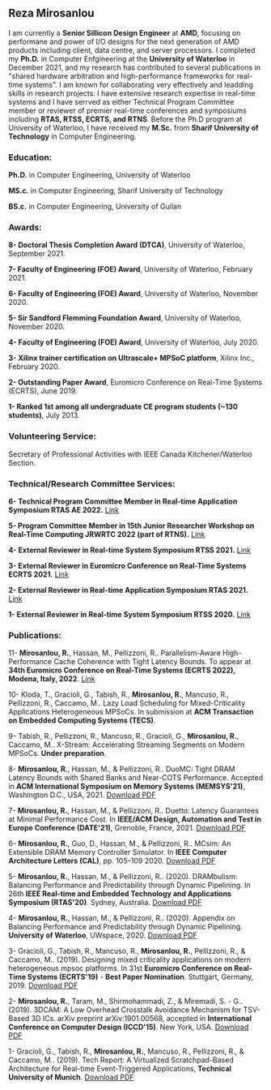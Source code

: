 
## Reza Mirosanlou

I am currently a **Senior Sillicon Design Engineer** at **AMD**, focusing on performane and power of I/O designs for the next generation of AMD products including client, data centre, and server processors. I completed my **Ph.D.** in Computer Enfgineering at the **University of Waterloo** in December 2021, and my research has contributed to several publications in "shared hardware arbitration and high-performance frameworks for real-time systems". I am known for collaborating very effectively and leadding skills in research projects. I have extensive research expertise in real-time systems and I have serrved as either Technical Program Committee member or reviewer of premier real-time conferences and symposiums including **RTAS, RTSS, ECRTS, and RTNS**. Before the Ph.D program at University of Waterloo, I have received my **M.Sc.** from **Sharif University of Technology** in Computer Engineering.

### Education:

**Ph.D.** in Computer Engineering, University of Waterloo

**MS.c.** in Computer Engineering, Sharif University of Technology

**BS.c.** in Computer Engineering, University of Guilan

### Awards:

**8- Doctoral Thesis Completion Award (DTCA)**, University of Waterloo, September 2021.

**7- Faculty of Engineering (FOE) Award**, University of Waterloo, February 2021.

**6- Faculty of Engineering (FOE) Award**, University of Waterloo, November 2020.

**5- Sir Sandford Flemming Foundation Award**, University of Waterloo, November 2020.

**4- Faculty of Engineering (FOE) Award**, University of Waterloo, July 2020. 

**3- Xilinx trainer certification on Ultrascale+ MPSoC platform**, Xilinx Inc., February 2020.

**2- Outstanding Paper Award**, Euromicro Conference on Real-Time Systems (ECRTS), June 2019.

**1- Ranked 1st among all undergraduate CE program students (~130 students)**, July 2013.

### Volunteering Service:

Secretary of Professional Activities with IEEE Canada Kitchener/Waterloo Section.

### Technical/Research Committee Services:

**6- Technical Program Committee Member in Real-time Application Symposium RTAS AE 2022.** [Link](http://2022.rtas.org/artifact-evaluation/)

**5- Program Committee Member in 15th Junior Researcher Workshop on Real-Time Computing JRWRTC 2022 (part of RTNS).** [Link](https://rtns2022.inria.fr/jrwrtc-2022/)

**4- External Reviewer in Real-time System Symposium RTSS 2021.** [Link](https://ieeexplore.ieee.org/stamp/stamp.jsp?tp=&arnumber=962239)

**3- External Reviewer in Euromicro Conference on Real-Time Systems ECRTS 2021.** [Link](ttps://drops.dagstuhl.de/opus/volltexte/2021/13931/pdf/LIPIcs-ECRTS-2021-0.pdf)

**2- External Reviewer in Real-time Application Symposium RTAS 2021.** [Link](https://ieeexplore.ieee.org/stamp/stamp.jsp?tp=&arnumber=9470442)

**1- External Reviewer in Real-time System Symposium RTSS 2020.** [Link](https://ieeexplore.ieee.org/stamp/stamp.jsp?tp=&arnumber=9355525)



### Publications:

11- **Mirosanlou, R.**, Hassan, M., Pellizzoni, R.. Parallelism-Aware High-Performance Cache Coherence with Tight Latency Bounds. To appear at **34th Euromicro Conference on Real-Time Systems (ECRTS 2022), Modena, Italy, 2022**. [Link](https://www.ecrts.org/conference-program/) 

10- Kloda, T., Gracioli, G., Tabish, R., **Mirosanlou, R.**, Mancuso, R., Pellizzoni, R., Caccamo, M.. Lazy Load Scheduling for Mixed-Criticality Applications Heterogeneous MPSoCs. In submission at **ACM Transaction on Embedded Computing Systems (TECS)**.

9- Tabish, R., Pellizzoni, R., Mancuso, R., Gracioli, G., **Mirosanlou, R.**, Caccamo, M.. X-Stream: Accelerating Streaming Segments on Modern MPSoCs. **Under preparation**.

8- **Mirosanlou, R.**, Hassan, M., & Pellizzoni, R.. DuoMC: Tight DRAM Latency Bounds with Shared Banks and Near-COTS Performance. Accepted in **ACM International Symposium on Memory Systems (MEMSYS'21)**, Washington D.C., USA, 2021. [Download PDF]()

7- **Mirosanlou, R.**, Hassan, M., & Pellizzoni, R.. Duetto: Latency Guarantees at Minimal Performance Cost. In **IEEE/ACM Design, Automation and Test in Europe Conference (DATE'21)**, Grenoble, France, 2021. [Download PDF](https://www.google.com/url?sa=t&rct=j&q=&esrc=s&source=web&cd=&ved=2ahUKEwiSuoqWvZTwAhUNOs0KHTUNDJ0QFjABegQIBhAE&url=https%3A%2F%2Fuwspace.uwaterloo.ca%2Fbitstream%2Fhandle%2F10012%2F16893%2F1869.pdf%3Fsequence%3D1%26isAllowed%3Dy&usg=AOvVaw0AkvHPVgnqZxh0Nsse5S6g)

6- **Mirosanlou, R.**, Guo, D., Hassan, M., & Pellizzoni, R.. MCsim: An Extensible DRAM Memory Controller Simulator. In **IEEE Computer Architecture Letters (CAL)**, pp. 105–109 2020. [Download PDF](https://ieeexplore.ieee.org/stamp/stamp.jsp?tp=&arnumber=9137661)

5- **Mirosanlou, R.**, Hassan, M., & Pellizzoni, R.. (2020). DRAMbulism: Balancing Performance and Predictability through Dynamic Pipelining. In 26th **IEEE Real-time and Embedded Technology and Applications Symposium (RTAS'20)**. Sydney, Australia.
 [Download PDF](https://ieeexplore.ieee.org/stamp/stamp.jsp?tp=&arnumber=9113103)

4- **Mirosanlou, R.**, Hassan, M., & Pellizzoni, R.. (2020). Appendix on Balancing Performance and Predictability through Dynamic Pipelining. **University of Waterloo**, UWspace, 2020. [Download PDF](https://uwspace.uwaterloo.ca/bitstream/handle/10012/15678/TechReport-DRAMbulism.pdf?sequence=1&isAllowed=y)

3- Gracioli, G., Tabish, R., Mancuso, R., **Mirosanlou, R.**, Pellizzoni, R., & Caccamo, M.. (2019). Designing mixed criticality applications on modern heterogeneous mpsoc platforms. In 31st **Euromicro Conference on Real-Time Systems (ECRTS'19)** - **Best Paper Nomination**. Stuttgart, Germany, 2019. [Download PDF](https://drops.dagstuhl.de/opus/volltexte/2019/10764/pdf/LIPIcs-ECRTS-2019-27.pdf)

2- **Mirosanlou, R.**, Taram, M., Shirmohammadi, Z., & Miremadi, S. - G.. (2019). 3DCAM: A Low Overhead Crosstalk Avoidance Mechanism for TSV-Based 3D ICs. arXiv preprint arXiv:1901.00568, accepted in **International Conference on Computer Design (ICCD'15)**. New York, USA. [Download PDF](https://arxiv.org/pdf/1901.00568.pdf)

1- Gracioli, G., Tabish, R., **Mirosanlou, R.**, Mancuso, R., Pellizzoni, R., & Caccamo, M.. (2019). Tech Report: A Virtualized Scratchpad-Based Architecture for Real-time Event-Triggered Applications, **Technical University of Munich**. [Download PDF](https://mediatum.ub.tum.de/doc/1475015/file.pdf)






